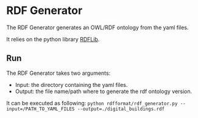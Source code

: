 # RDF Generator

The RDF Generator generates an OWL/RDF ontology from the yaml files.

It relies on the python library [RDFLib](https://github.com/RDFLib).

## Run

The RDF Generator takes two arguments:
 
 * Input: the directory containing the yaml files.
 * Output: the file name/path where to generate the rdf ontology version.
 
 It can be executed as following:
 ```python rdfformat/rdf_generator.py --input=/PATH_TO_YAML_FILES --output=./digital_buildings.rdf```
